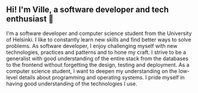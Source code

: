 <h2>
  Hi! I'm Ville, a software developer and tech enthusiast  🚀
</h2>

I'm a software developer and computer science student from the University of Helsinki. I like to constantly learn new skills and find better ways to solve problems. As software developer, I enjoy challenging myself with new technologies, practices and patterns and to hone my craft. I strive to be a generalist with good understanding of the entire stack from the databases to the frontend without forgetting the design, testing and deployment. As a computer science student, I want to deepen my understanding on the low-level details about programming and operating systems. I pride myself in having good understanding of the technologies I use.
